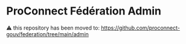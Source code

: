 # ProConnect Fédération Admin

⚠️ this repository has been moved to: https://github.com/proconnect-gouv/federation/tree/main/admin
